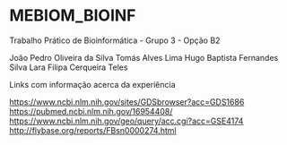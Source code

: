 # MEBIOM_BIOINF
Trabalho Prático de Bioinformática - Grupo 3 - Opção B2

João Pedro Oliveira da Silva
Tomás Alves Lima
Hugo Baptista Fernandes Silva
Lara Filipa Cerqueira Teles

Links com informação acerca da experiência

https://www.ncbi.nlm.nih.gov/sites/GDSbrowser?acc=GDS1686
https://pubmed.ncbi.nlm.nih.gov/16954408/
https://www.ncbi.nlm.nih.gov/geo/query/acc.cgi?acc=GSE4174
http://flybase.org/reports/FBsn0000274.html
